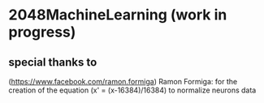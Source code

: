 # 2048MachineLearning (work in progress)

## special thanks to 
(https://www.facebook.com/ramon.formiga) Ramon Formiga: for the creation of the equation (x' = (x-16384)/16384) to normalize neurons data
    


